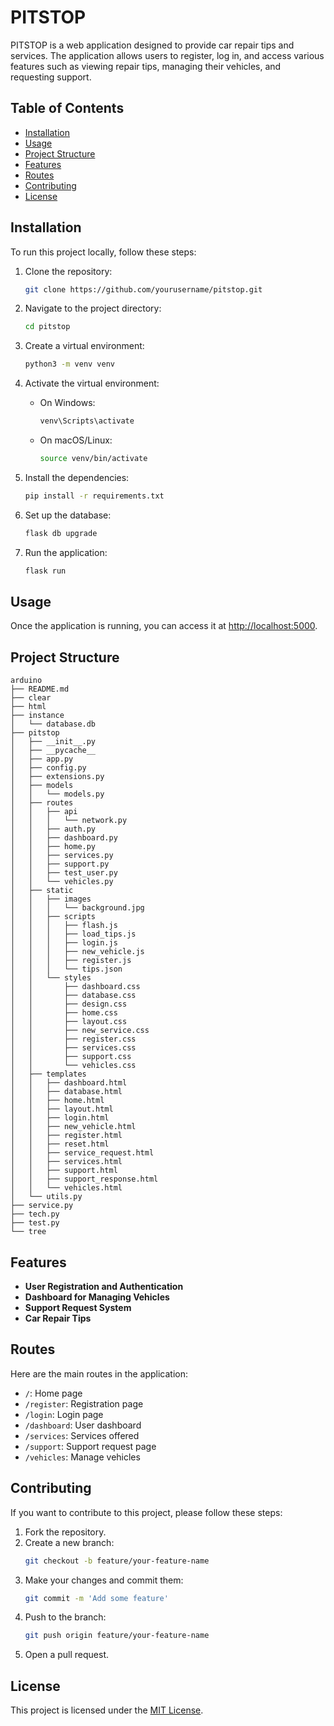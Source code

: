 # PITSTOP

PITSTOP is a web application designed to provide car repair tips and services. The application allows users to register, log in, and access various features such as viewing repair tips, managing their vehicles, and requesting support.

## Table of Contents
- [Installation](#installation)
- [Usage](#usage)
- [Project Structure](#project-structure)
- [Features](#features)
- [Routes](#routes)
- [Contributing](#contributing)
- [License](#license)

## Installation

To run this project locally, follow these steps:

1. Clone the repository:
   ```bash
   git clone https://github.com/yourusername/pitstop.git
   ```

2. Navigate to the project directory:
   ```bash
   cd pitstop
   ```

3. Create a virtual environment:
   ```bash
   python3 -m venv venv
   ```

4. Activate the virtual environment:
   - On Windows:
     ```bash
     venv\Scripts\activate
     ```

   - On macOS/Linux:
     ```bash
     source venv/bin/activate
     ```

5. Install the dependencies:
   ```bash
   pip install -r requirements.txt
   ```

6. Set up the database:
   ```bash
   flask db upgrade
   ```

7. Run the application:
   ```bash
   flask run
   ```

## Usage

Once the application is running, you can access it at [http://localhost:5000](http://localhost:5000).

## Project Structure

```
arduino
├── README.md
├── clear
├── html
├── instance
│   └── database.db
├── pitstop
│   ├── __init__.py
│   ├── __pycache__
│   ├── app.py
│   ├── config.py
│   ├── extensions.py
│   ├── models
│   │   └── models.py
│   ├── routes
│   │   ├── api
│   │   │   └── network.py
│   │   ├── auth.py
│   │   ├── dashboard.py
│   │   ├── home.py
│   │   ├── services.py
│   │   ├── support.py
│   │   ├── test_user.py
│   │   └── vehicles.py
│   ├── static
│   │   ├── images
│   │   │   └── background.jpg
│   │   ├── scripts
│   │   │   ├── flash.js
│   │   │   ├── load_tips.js
│   │   │   ├── login.js
│   │   │   ├── new_vehicle.js
│   │   │   ├── register.js
│   │   │   └── tips.json
│   │   └── styles
│   │       ├── dashboard.css
│   │       ├── database.css
│   │       ├── design.css
│   │       ├── home.css
│   │       ├── layout.css
│   │       ├── new_service.css
│   │       ├── register.css
│   │       ├── services.css
│   │       ├── support.css
│   │       └── vehicles.css
│   ├── templates
│   │   ├── dashboard.html
│   │   ├── database.html
│   │   ├── home.html
│   │   ├── layout.html
│   │   ├── login.html
│   │   ├── new_vehicle.html
│   │   ├── register.html
│   │   ├── reset.html
│   │   ├── service_request.html
│   │   ├── services.html
│   │   ├── support.html
│   │   ├── support_response.html
│   │   └── vehicles.html
│   └── utils.py
├── service.py
├── tech.py
├── test.py
└── tree
```

## Features

- **User Registration and Authentication**
- **Dashboard for Managing Vehicles**
- **Support Request System**
- **Car Repair Tips**

## Routes

Here are the main routes in the application:

- `/`: Home page
- `/register`: Registration page
- `/login`: Login page
- `/dashboard`: User dashboard
- `/services`: Services offered
- `/support`: Support request page
- `/vehicles`: Manage vehicles

## Contributing

If you want to contribute to this project, please follow these steps:

1. Fork the repository.
2. Create a new branch:
   ```bash
   git checkout -b feature/your-feature-name
   ```
3. Make your changes and commit them:
   ```bash
   git commit -m 'Add some feature'
   ```
4. Push to the branch:
   ```bash
   git push origin feature/your-feature-name
   ```
5. Open a pull request.

## License

This project is licensed under the [MIT License](LICENSE).
